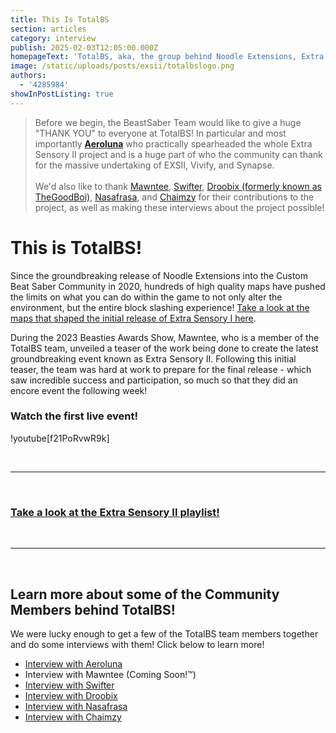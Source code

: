 ```yaml
---
title: This Is TotalBS
section: articles
category: interview
publish: 2025-02-03T12:05:00.000Z
homepageText: 'TotalBS, aka, the group behind Noodle Extensions, Extra Sensory II, Vivify, Synapse, and basically modhcarting as a whole; and we got a chance to interview various members! Learn more about the team!'
image: /static/uploads/posts/exsii/totalbslogo.png
authors:
  - '4285984'
showInPostListing: true
---
```


> Before we begin, the BeastSaber Team would like to give a huge "THANK YOU" to everyone at TotalBS! In particular and most importantly **[Aeroluna](https://beatsaver.com/profile/4284266)** who practically spearheaded the whole Extra Sensory II project and is a huge part of who the community can thank for the massive undertaking of EXSII, Vivify, and Synapse.\
> \
> We'd also like to thank [Mawntee](https://beatsaver.com/profile/4285959), [Swifter](https://beatsaver.com/profile/4284246), [Droobix (formerly known as TheGoodBoi)](https://beatsaver.com/profile/4284638), [Nasafrasa](https://beatsaver.com/profile/4340055), and [Chaimzy](https://beatsaver.com/profile/70911) for their contributions to the project, as well as making these interviews about the project possible!

# This is TotalBS!

Since the groundbreaking release of Noodle Extensions into the Custom Beat Saber Community in 2020, hundreds of high quality maps have pushed the limits on what you can do within the game to not only alter the environment, but the entire block slashing experience! [Take a look at the maps that shaped the initial release of Extra Sensory I here](/playlists/extra-sensory-i).

During the 2023 Beasties Awards Show, Mawntee, who is a member of the TotalBS team, unveiled a teaser of the work being done to create the latest groundbreaking event known as Extra Sensory II. Following this initial teaser, the team was hard at work to prepare for the final release - which saw incredible success and participation, so much so that they did an encore event the following week!

### Watch the first live event!

!youtube[f21PoRvwR9k]

<br />
<hr />
<br />

### [Take a look at the Extra Sensory II playlist!](/playlists/extra-sensory-ii)

<br />
<hr />
<br />

## Learn more about some of the Community Members behind TotalBS!

We were lucky enough to get a few of the TotalBS team members together and do some interviews with them! Click below to learn more!

- [Interview with Aeroluna](/posts/totalbs-interview-with-aeroluna)
- Interview with Mawntee (Coming Soon!™️)
- [Interview with Swifter](/posts/totalbs-interview-with-swifter)
- [Interview with Droobix](/posts/totalbs-interview-with-droobix)
- [Interview with Nasafrasa](/posts/totalbs-interview-with-nasafrasa)
- [Interview with Chaimzy](/posts/totalbs-interview-with-chaimzy)
